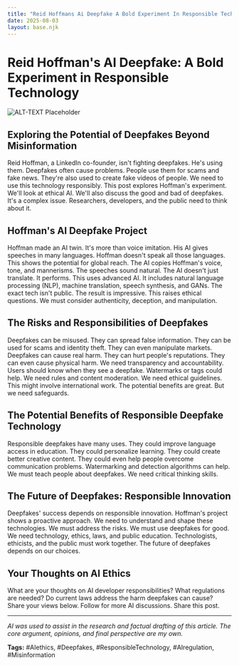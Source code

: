 ```yaml
---
title: "Reid Hoffmans Ai Deepfake A Bold Experiment In Responsible Technology"
date: 2025-08-03
layout: base.njk
---
```

# Reid Hoffman's AI Deepfake: A Bold Experiment in Responsible Technology

![ALT-TEXT Placeholder](/images/20250803-reid-hoffman-cloned-himself-with-ai-heres-what-he-_img.png)


## Exploring the Potential of Deepfakes Beyond Misinformation

Reid Hoffman, a LinkedIn co-founder, isn't fighting deepfakes. He's using them. Deepfakes often cause problems.  People use them for scams and fake news.  They're also used to create fake videos of people.  We need to use this technology responsibly. This post explores Hoffman's experiment. We'll look at ethical AI. We'll also discuss the good and bad of deepfakes.  It's a complex issue.  Researchers, developers, and the public need to think about it.


## Hoffman's AI Deepfake Project

Hoffman made an AI twin.  It's more than voice imitation. His AI gives speeches in many languages.  Hoffman doesn't speak all those languages. This shows the potential for global reach. The AI copies Hoffman's voice, tone, and mannerisms.  The speeches sound natural.  The AI doesn't just translate. It performs. This uses advanced AI. It includes natural language processing (NLP), machine translation, speech synthesis, and GANs.  The exact tech isn't public.  The result is impressive.  This raises ethical questions.  We must consider authenticity, deception, and manipulation.


## The Risks and Responsibilities of Deepfakes

Deepfakes can be misused.  They can spread false information. They can be used for scams and identity theft. They can even manipulate markets.  Deepfakes can cause real harm.  They can hurt people's reputations. They can even cause physical harm. We need transparency and accountability.  Users should know when they see a deepfake.  Watermarks or tags could help.  We need rules and content moderation. We need ethical guidelines.  This might involve international work. The potential benefits are great.  But we need safeguards.


## The Potential Benefits of Responsible Deepfake Technology

Responsible deepfakes have many uses. They could improve language access in education. They could personalize learning. They could create better creative content. They could even help people overcome communication problems.  Watermarking and detection algorithms can help.  We must teach people about deepfakes.  We need critical thinking skills.


##  The Future of Deepfakes: Responsible Innovation

Deepfakes' success depends on responsible innovation. Hoffman's project shows a proactive approach. We need to understand and shape these technologies. We must address the risks. We must use deepfakes for good.  We need technology, ethics, laws, and public education.  Technologists, ethicists, and the public must work together.  The future of deepfakes depends on our choices.


##  Your Thoughts on AI Ethics

What are your thoughts on AI developer responsibilities? What regulations are needed? Do current laws address the harm deepfakes can cause? Share your views below. Follow for more AI discussions. Share this post.


---

*AI was used to assist in the research and factual drafting of this article. The core argument, opinions, and final perspective are my own.*

**Tags:** #AIethics, #Deepfakes, #ResponsibleTechnology, #AIregulation, #Misinformation

